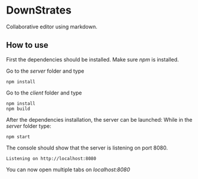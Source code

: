 # DownStrates

Collaborative editor using markdown.

## How to use

First the dependencies should be installed. Make sure *npm* is installed.

Go to the *server* folder and type

```console
npm install
```

Go to the *client* folder and type

```console
npm install
npm build
```

After the dependencies installation, the server can be launched:
While in the *server* folder type:

```console
npm start
```

The console should show that the server is listening on port 8080.

```console
Listening on http://localhost:8080
```

You can now open multiple tabs on *localhost:8080*
